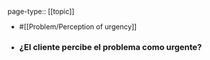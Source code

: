 page-type:: [[topic]]

- #[[Problem/Perception of urgency]]

- ### ¿El cliente percibe el problema como urgente?



